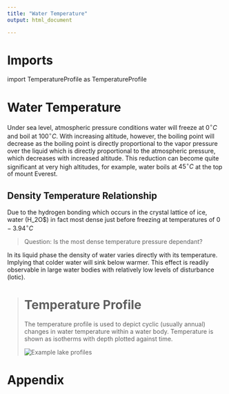 ```yaml
---
title: "Water Temperature"
output: html_document

---
```


# Imports

import TemperatureProfile as TemperatureProfile

# Water Temperature
Under sea level, atmospheric pressure conditions water will freeze at $0^\circ C$ and boil at $100^{\circ}C$. With increasing altitude, however, the boiling point will decrease as the boiling point is directly proportional to the vapor pressure over the liquid which is directly proportional to the atmospheric pressure, which decreases with increased altitude. This reduction can become quite significant at very high altitudes, for example, water boils at $45^\circ C$ at the top of mount Everest. 

## Density Temperature Relationship
Due to the hydrogen bonding which occurs in the crystal lattice of ice, water (H_2O$)  in fact most dense just before freezing at temperatures of $0-3.94^\circ C$ 

> Question: Is the most dense temperature pressure dependant?

In its liquid phase the density of water varies directly with its temperature. Implying that colder water will sink below warmer. This effect is readily observable in large water bodies with relatively low levels of disturbance (lotic). 

># Temperature Profile
>The temperature profile is used to depict cyclic (usually annual) changes in water temperature within a water body. Temperature is shown as isotherms with depth plotted against time.
>
>![Example lake profiles](TemperatureProfilePics/LP.jpg)
>


# Appendix

